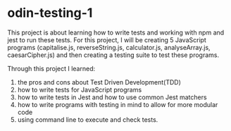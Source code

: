 # odin-testing-1

This project is about learning how to write tests and working with npm and jest to run these tests. For this project, I will be creating 5 JavaScript programs (capitalise.js, reverseString.js, calculator.js, analyseArray.js, caesarCipher.js) and then creating a testing suite to test these programs. 

Through this project I learned:

1) the pros and cons about Test Driven Development(TDD)
2) how to write tests for JavaScript programs
3) how to write tests in Jest and how to use common Jest matchers
4) how to write programs with testing in mind to allow for more modular code
5) using command line to execute and check tests.
